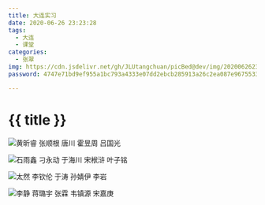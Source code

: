 ```yaml
---
title: 大连实习
date: 2020-06-26 23:23:28
tags:
  - 大连
  - 课堂
categories:
  - 张翠
img: https://cdn.jsdelivr.net/gh/JLUtangchuan/picBed@dev/img/20200626232418.jpg
password: 4747e71bd9ef955a1bc793a4333e07dd2ebcb285913a26c2ea087e9675533741

---
```


# {{ title }}



![黄昕睿 张顺根 唐川 霍昱周 吕国光](https://cdn.jsdelivr.net/gh/JLUtangchuan/picBed@dev/img/20200626232418.jpg)



![石雨鑫 刁永动 于海川 宋栿浒 叶子铭](https://cdn.jsdelivr.net/gh/JLUtangchuan/picBed@dev/img/20200626232533.jpg)

![太然 李钦伦 于涛 孙婧伊 李岩](https://cdn.jsdelivr.net/gh/JLUtangchuan/picBed@dev/img/20200626232852.jpg)



![李静 蒋璐宇 张霖 韦镇源 宋嘉庚](https://cdn.jsdelivr.net/gh/JLUtangchuan/picBed@dev/img/20200626233446.jpg)